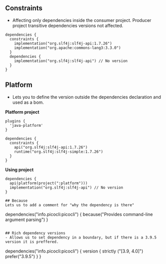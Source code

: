 ## Constraints
- Affecting only dependencies inside the consumer project. Producer project transitive dependencies versions not affected.
```
dependencies {
  constraints {
    implementation("org.slf4j:slf4j-api:1.7.26")
    implementation("org.apache:commons-lang3:3.3.0")
  }
  dependencies {
    implementation("org.slf4j:slf4j-api") // No version
  }
}
```

## Platform
- Lets you to define the version outside the dependencies declaration and used as a bom.

**Platform project**
```
plugins {
  'java-platform'
}

dependencies {
  constraints {
    api("org.slf4j:slf4j-api:1.7.26")
    runtime("org.slf4j:slf4j-simple:1.7.26")
  }
}
```

**Using project**
```
dependencies {
  api(platform(project(":platform")))
  implementation("org.slf4j:slf4j-api") // No version
}

## Because
Lets us to add a comment for "why the dependency is there"
```
dependencies("info.picocli:picocli") {
  because("Provides command-line argument parsing")
}
```

## Rich dependency versions
- Allows us to set dependency in a boundary, but if there is a 3.9.5 version it is preffered.
```
dependencies("info.picocli:picocli") {
  version {
    strictly ("[3.9, 4.0]")
    prefer("3.9.5")
  }
}
```
